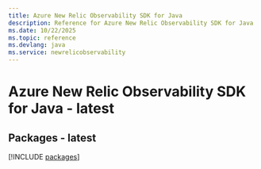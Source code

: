 ```yaml
---
title: Azure New Relic Observability SDK for Java
description: Reference for Azure New Relic Observability SDK for Java
ms.date: 10/22/2025
ms.topic: reference
ms.devlang: java
ms.service: newrelicobservability
---
```

# Azure New Relic Observability SDK for Java - latest
## Packages - latest
[!INCLUDE [packages](new-relic-observability-index.md)]